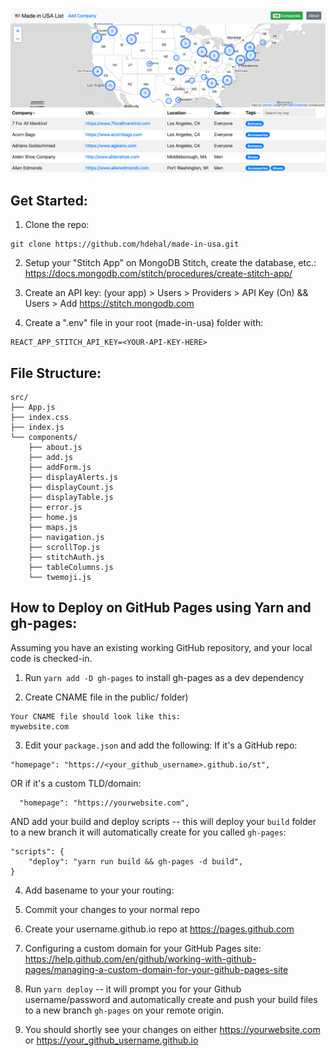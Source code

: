 [<img src="https://github.com/hdehal/made-in-usa/raw/master/public/app_screenshot3.png">](https://madeinusa.li/st)

## Get Started:
1. Clone the repo:
```
git clone https://github.com/hdehal/made-in-usa.git
```
2. Setup your "Stitch App" on MongoDB Stitch, create the database, etc.:
https://docs.mongodb.com/stitch/procedures/create-stitch-app/

3. Create an API key: (your app) > Users > Providers > API Key (On) && Users > Add
https://stitch.mongodb.com

4. Create a ".env" file in your root (made-in-usa) folder with:
```
REACT_APP_STITCH_API_KEY=<YOUR-API-KEY-HERE>
```

## File Structure:

```
src/
├── App.js
├── index.css
├── index.js
└── components/
    ├── about.js
    ├── add.js
    ├── addForm.js
    ├── displayAlerts.js
    ├── displayCount.js
    ├── displayTable.js
    ├── error.js
    ├── home.js
    ├── maps.js
    ├── navigation.js
    ├── scrollTop.js
    ├── stitchAuth.js
    ├── tableColumns.js
    └── twemoji.js
```

## How to Deploy on GitHub Pages using Yarn and gh-pages:
Assuming you have an existing working GitHub repository, and your local code is checked-in.

1. Run `yarn add -D gh-pages` to install gh-pages as a dev dependency

2. Create CNAME file in the public/ folder)
```
Your CNAME file should look like this:
mywebsite.com
```
3. Edit your `package.json` and add the following:
If it's a GitHub repo:
```
"homepage": "https://<your_github_username>.github.io/st",
```
OR if it's a custom TLD/domain:
```
  "homepage": "https://yourwebsite.com",
```
AND add your build and deploy scripts -- this will deploy your `build` folder to a new branch it will automatically create for you called `gh-pages`:
```
"scripts": {
    "deploy": "yarn run build && gh-pages -d build",
}
```
4. Add basename to your your routing:
<BrowserRouter basename="/st">

5. Commit your changes to your normal repo

6. Create your username.github.io repo at https://pages.github.com

7. Configuring a custom domain for your GitHub Pages site:
https://help.github.com/en/github/working-with-github-pages/managing-a-custom-domain-for-your-github-pages-site

8. Run `yarn deploy` -- it will prompt you for your Github username/password and automatically create and push your build files to a new branch `gh-pages` on your remote origin.

9. You should shortly see your changes on either https://yourwebsite.com or https://your_github_username.github.io